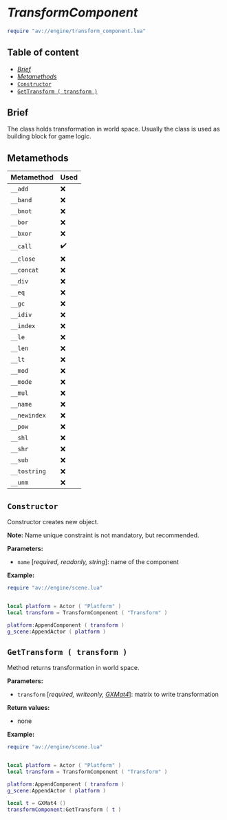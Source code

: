 # _TransformComponent_

```lua
require "av://engine/transform_component.lua"
```

## Table of content

- [_Brief_](#brief)
- [_Metamethods_](#metamethods)
- [`Constructor`](#constructor)
- [`GetTransform ( transform )`](#method-get-transform)

## <a id="brief">Brief</a>

The class holds transformation in world space. Usually the class is used as building block for game logic.

## <a id="metamethods">Metamethods</a>

Metamethod | Used
--- | ---
`__add` | ❌
`__band` | ❌
`__bnot` | ❌
`__bor` | ❌
`__bxor` | ❌
`__call` | ✔️
`__close` | ❌
`__concat` | ❌
`__div` | ❌
`__eq` | ❌
`__gc` | ❌
`__idiv` | ❌
`__index` | ❌
`__le` | ❌
`__len` | ❌
`__lt` | ❌
`__mod` | ❌
`__mode` | ❌
`__mul` | ❌
`__name` | ❌
`__newindex` | ❌
`__pow` | ❌
`__shl` | ❌
`__shr` | ❌
`__sub` | ❌
`__tostring` | ❌
`__unm` | ❌

## <a id="constructor">`Constructor`</a>

Constructor creates new object.

**Note:** Name unique constraint is not mandatory, but recommended.

**Parameters:**

- `name` [_required, readonly, string_]: name of the component

**Example:**

```lua
require "av://engine/scene.lua"


local platform = Actor ( "Platform" )
local transform = TransformComponent ( "Transform" )

platform:AppendComponent ( transform )
g_scene:AppendActor ( platform )
```

## <a id="method-get-transform">`GetTransform ( transform )`</a>

Method returns transformation in world space.

**Parameters:**

- `transform` [_required, writeonly, [GXMat4](./gx-mat4.md)_]: matrix to write transformation

**Return values:**

- none

**Example:**

```lua
require "av://engine/scene.lua"


local platform = Actor ( "Platform" )
local transform = TransformComponent ( "Transform" )

platform:AppendComponent ( transform )
g_scene:AppendActor ( platform )

local t = GXMat4 ()
transformComponent:GetTransform ( t )
```
